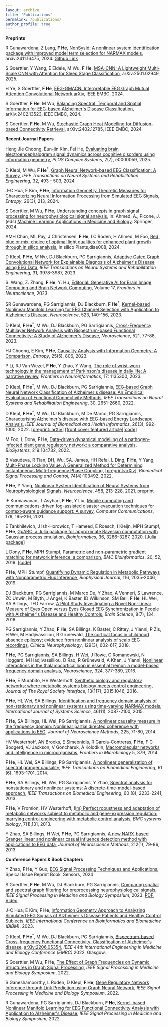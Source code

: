```yaml
---
layout: archive
title: "Publications"
permalink: /publications/
author_profile: true
---
```


**Preprints**

R Gunawardena, Z Lang, **F He**, [NonSysId: A nonlinear system identification package with improved model term selection for NARMAX models](https://arxiv.org/abs/2411.16475), arxiv:2411.16475, 2024. [Github Link](https://github.com/feihelab/NonSysID)

S Goerttler, Y Wang, E Eldele, M Wu, **F He**, [MSA-CNN: A Lightweight Multi-Scale CNN with Attention for Sleep Stage Classification](https://arxiv.org/pdf/2501.02949), arXiv:2501.02949, 2025.

H Ye, S Goerttler, **F He**, [EEG-GMACN: Interpretable EEG Graph Mutual Attention Convolutional Network](https://ieeexplore.ieee.org/abstract/document/10782694),[arXiv](https://arxiv.org/pdf/2412.17834), IEEE EMBC, 2024.

S Goerttler, **F He**, M Wu, [Balancing Spectral, Temporal and Spatial Information for EEG-based Alzheimer's Disease Classification](https://arxiv.org/abs/2402.13523), arXiv:2402.13523, IEEE EMBC, 2024. 

S Goerttler, **F He**, M Wu, [Stochastic Graph Heat Modelling for Diffusion-based Connectivity Retrieval](https://arxiv.org/abs/2402.12785), arXiv:2402.12785, IEEE EMBC, 2024.

**Recent Journal Papers**

Heng Jie Choong, Eun-jin Kim, Fei He, [Evaluating brain electroencephalogram signal dynamics across cognitive disorders using information geometry](https://journals.plos.org/complexsystems/article?id=10.1371/journal.pcsy.0000059), _PLOS Complex Systems_, 2(7), e0000059, 2025.

D Klepl, M Wu, **F He**<sup>*</sup>, [Graph Neural Network-based EEG Classification: A Survey](https://ieeexplore.ieee.org/document/10403874), _IEEE Transactions on Neural Systems and Rehabilitation Engineering_, 32, 493 - 503, 2024.

J-C Hua, E Kim, **F He**, [Information Geometry Theoretic Measures for Characterizing Neural Information Processing from Simulated EEG Signals](https://www.mdpi.com/1099-4300/26/3/213), _Entropy_, 26(3), 213, 2024.

S Goerttler, M Wu, **F He**, [Understanding concepts in graph signal processing for neurophysiological signal analysis](https://arxiv.org/abs/2312.03371), In: Ahmed, A., Picone, J. (eds) [Machine Learning Applications in Medicine and Biology](https://link.springer.com/chapter/10.1007/978-3-031-51893-5_1). Springer, 2024.

AMH Chan, ML Pay, J Christensen, **F He**, LC Roden, H Ahmed, M Foo, [Red, blue or mix: choice of optimal light qualities for enhanced plant growth through in silico analysis](https://academic.oup.com/insilicoplants/advance-article/doi/10.1093/insilicoplants/diae008/7688906?login=false), in silico Plants,diae008, 2024.

D Klepl, **F He**<sup>*</sup>, M Wu<sup>*</sup>, DJ Blackburn, PG Sarrigiannis, [Adaptive Gated Graph Convolutional Network for Explainable Diagnosis of Alzheimer's Disease using EEG Data](https://ieeexplore.ieee.org/document/10271565), _IEEE Transactions on Neural Systems and Rehabilitation Engineering_, 31, 3978-3987, 2023.

S. Wang, Z. Zhang, **F He**, Y. Hu, [Editorial: Generative AI for Brain Image Computing and Brain Network Computing](https://www.frontiersin.org/articles/10.3389/fnins.2023.1279470/full), Volume 17, _Frontiers in Neuroscience_, 2023.

SR Gunawardena, PG Sarrigiannis, DJ Blackburn, **F He**<sup>*</sup>, [Kernel-based Nonlinear Manifold Learning for EEG Channel Selection with Application to Alzheimer's Disease](https://www.sciencedirect.com/science/article/pii/S0306452223002531), _Neuroscience_, 523, 140-156, 2023.

D Klepl, **F He**<sup>*</sup>, M Wu, DJ Blackburn, PG Sarrigiannis, [Cross-Frequency Multilayer Network Analysis with Bispectrum-based Functional Connectivity: A Study of Alzheimer's Disease](https://www.sciencedirect.com/science/article/pii/S0306452223001677), _Neuroscience_, 521, 77-88, 2023.

HJ Choong, E Kim, **F He**, [Causality Analysis with Information Geometry: A Comparison](https://www.mdpi.com/1099-4300/25/5/806), _Entropy_, 25(5), 806, 2023.

P Li, RJ Van Wezel, **F He**, Y Zhao, Y Wang, [The role of wrist-worn technology in the management of Parkinson's disease in daily life: A narrative review](https://www.frontiersin.org/articles/10.3389/fninf.2023.1135300), _Frontiers in Neuroinformatics_, 17: 1135300, 2023.

D Klepl, **F He**<sup>*</sup>, M Wu, DJ Blackburn, PG Sarrigiannis, [EEG-based Graph Neural Network Classification of Alzheimer's disease: An Empirical Evaluation of Functional Connectivity Methods](https://ieeexplore.ieee.org/document/9878348), _IEEE Transactions on Neural Systems and Rehabilitation Engineering_, 30, 2651-2660, 2022.

D Klepl, **F He**<sup>*</sup>, M Wu, DJ Blackburn, M De Marco, PG Sarrigiannis, [Characterising Alzheimer's disease with EEG-based Energy Landscape Analysis](https://ieeexplore.ieee.org/document/9516993), _IEEE Journal of Biomedical and Health Informatics_, 26(3), 992-1000, 2022. [[preprint: arXiv]](https://arxiv.org/abs/2102.09882) [[front cover featured article]](https://ieeexplore.ieee.org/stamp/stamp.jsp?tp=&arnumber=9729648)[[code]](https://github.com/dominikklepl/AD-energy-landscape)

M Foo, L Dony, **F He**, [Data-driven dynamical modelling of a pathogen-infected plant gene regulatory network: a comparative analysis](https://www.sciencedirect.com/science/article/abs/pii/S0303264722001162), _BioSystems_, 219:104732, 2022. 

B Vasudeva, R Tian, DH, Wu, SA. James, HH Refai, L Ding, **F He**, Y Yang, [Multi-Phase Locking Value: A Generalized Method for Determining Instantaneous Multi-frequency Phase Coupling](https://www.sciencedirect.com/science/article/pii/S1746809422000143?dgcid=author), [[preprint:arXiv]](https://arxiv.org/abs/2102.10471), *Biomedical Signal Processing and Control*, 74(4):103492, 2022.

**F He**, Y Yang, [Nonlinear System Identification of Neural Systems from Neurophysiological Signals](https://www.sciencedirect.com/science/article/pii/S0306452220307703),  *Neuroscience*, 458, 213-228, 2021. [preprint](https://www.researchgate.net/publication/343563477_Nonlinear_System_Identification_of_Neural_Systems_from_Neurophysiological_Signals)

IF Kurniawanad, T Asyhari, **F He**, Y Liu, [Mobile computing and communications-driven fog-assisted disaster evacuation techniques for context-aware guidance support: A survey](https://www.sciencedirect.com/science/article/pii/S0140366421002802), *Computer Communications*, 179, 195-216, 2021.

E Tankhilevich, J Ish-Horowicz, T Hameed, E Roesch, I Kleijn, MPH Stumpf, **F He**, [GpABC: a Julia package for approximate Bayesian computation with Gaussian process emulation](https://academic.oup.com/bioinformatics/article/36/10/3286/5727756), *Bioinformatics*, 36, 3286–3287, 2020. [[Julia package]](https://github.com/tanhevg/GpABC.jl)

L Dony, **F He**, MPH Stumpf, [Parametric and non-parametric gradient matching for network inference: a comparison](https://bmcbioinformatics.biomedcentral.com/articles/10.1186/s12859-018-2590-7), *BMC Bioinformatics*, 20, 52, 2019. [[code]](https://github.com/feihelab/GradientMatching_BMCBioinformatics)

**F He**, MPH Stumpf, [Quantifying Dynamic Regulation in Metabolic Pathways with Nonparametric Flux Inference](https://www.sciencedirect.com/science/article/pii/S0006349519303273), *Biophysical Journal*, 116, 2035-2046, 2019.

DJ Blackburn, PG Sarrigiannis, M Marco De, Y Zhao, A Venneri, S Lawrence, ZC Unwin, M Blyth, J Angel, K Baster, ID Wilkinson, SM Bell, **F He**, HL Wei, SA Billings, TFD Farrow, [A Pilot Study Investigating a Novel Non-Linear Measure of Eyes Open versus Eyes Closed EEG Synchronization in People with Alzheimer's Disease and Healthy Controls](https://www.mdpi.com/2076-3425/8/7/134), *Brain Science*, 8(7), 134, 2018.

PG Sarrigiannis, Y Zhao, **F He**, SA Billings, K Baster, C Rittey, J Yianni, P Zis, H Wei, M Hadjivassiliou, R Grünewald, [The cortical focus in childhood absence epilepsy; evidence from nonlinear analysis of scalp EEG recordings](https://www.sciencedirect.com/science/article/pii/S1388245717311975), *Clinical Neurophysiology*, 129(3), 602-617, 2018.

**F He**, PG Sarrigiannis, SA Billings, H Wei, J Rowe, C Romanowski, N Hoggard, M Hadjivassilliou, D Rao, R Grünewald, A Khan, J Yianni, [Nonlinear interactions in the thalamocortical loop in essential tremor: a model-based frequency domain analysis](https://www.sciencedirect.com/science/article/pii/S0306452216002517), *Neuroscience*, 324, 377-389, 2016.

**F He**, E Murabito, HV Westerhoff, [Synthetic biology and regulatory networks: where metabolic systems biology meets control engineering](https://royalsocietypublishing.org/doi/full/10.1098/rsif.2015.1046), *Journal of The Royal Society Interface*, 13(117), 2015.1046, 2016.

**F He**, HL Wei, SA Billings, [Identification and frequency domain analysis of non-stationary and nonlinear systems using time-varying NARMAX models](https://pure.coventry.ac.uk/ws/portalfiles/portal/25886106/Post_print.pdf), *International Journal of Systems Science*, 46(11), 2087-2100, 2015.

**F He**, SA Billings, HL Wei, PG Sarrigiannis, [A nonlinear causality measure in the frequency domain: Nonlinear partial directed coherence with applications to EEG](https://www.sciencedirect.com/science/article/pii/S0165027014000247), *Journal of Neuroscience Methods*, 225, 71-80, 2014.

HV Westerhoff, AN Brooks, E Simeonidis, R García-Contreras, **F He**, F C Boogerd, VJ Jackson, V Goncharuk, A Kolodkin, [Macromolecular networks and intelligence in microorganisms](https://www.frontiersin.org/articles/10.3389/fmicb.2014.00379/full), *Frontiers in Microbiology* 5, 379, 2014.

**F He**, HL Wei, SA Billings, PG Sarrigiannis, [A nonlinear generalization of spectral granger causality](https://ieeexplore.ieee.org/abstract/document/6725625), *IEEE Transactions on Biomedical Engineering*, 61 (6), 1693-1701, 2014.

**F He**, SA Billings, HL Wei, PG Sarrigiannis, Y Zhao, [Spectral analysis for nonstationary and nonlinear systems: A discrete-time-model-based approach](https://ieeexplore.ieee.org/abstract/document/6478782), *IEEE Transactions on Biomedical Engineering*, 60 (8), 2233-2241, 2013.

**F He**, V Fromion, HV Westerhoff, [(Im) Perfect robustness and adaptation of metabolic networks subject to metabolic and gene-expression regulation: marrying control engineering with metabolic control analysis](https://link.springer.com/article/10.1186/1752-0509-7-131), *BMC systems biology*, 7(1),131, 2013.

Y Zhao, SA Billings, H Wei, **F He**, PG Sarrigiannis, [A new NARX-based Granger linear and nonlinear casual influence detection method with applications to EEG data](https://www.sciencedirect.com/science/article/pii/S0165027012003913), *Journal of Neuroscience Methods*, 212(1), 79-86, 2013.

**Conference Papers & Book Chapters**

Y Zhao, **F He**, Y Guo, [EEG Signal Processing Techniques and Applications](https://www.mdpi.com/books/reprint/8647-eeg-signal-processing-techniques-and-applications), Speical Issue Reprint Book, Sensors, 2024

S Goerttler, **F He**, M Wu, DJ Blackburn, PG Sarrigiannis, [Comparing spatial and spectral graph filtering for preprocessing neurophysiological signals](https://ieeexplore.ieee.org/document/10372719), _IEEE Signal Processing in Medicine and Biology Symposium_, 2023. [PDF](https://isip.piconepress.com/conferences/ieee_spmb/2023/papers/l01_01.pdf), [Video](https://isip.piconepress.com/conferences/ieee_spmb/2023/papers/l01_01.mp4)

J-C Hua; E Kim; **F He**, [Information Geometry Approach to Analyzing Simulated EEG Signals of Alzheimer's Disease Patients and Healthy Control Subjects](https://ieeexplore.ieee.org/document/10385583), _IEEE International Conference on Bioinformatics and Biomedicine (BIBM)_, 2023.

D Klepl, **F He**<sup>*</sup>, M Wu, DJ Blackburn, PG Sarrigiannis, [Bispectrum-based Cross-frequency Functional Connectivity: Classification of Alzheimer's disease](https://ieeexplore.ieee.org/document/9871366), [arXiv:2206.05354](https://arxiv.org/abs/2206.05354), _IEEE 44th International Engineering in Medicine and Biology Conference (EMBC)_ 2022, Glasgow.

S Goerttler, M Wu, **F He**, [The Effect of Graph Frequencies on Dynamic Structures in Graph Signal Processing](https://ieeexplore.ieee.org/abstract/document/10014954), _IEEE Signal Processing in Medicine and Biology Symposium_, 2022.

S Ganeshamoorthy, L Roden, D Klepl, **F He**, [Gene Regulatory Network Inference through Link Prediction using Graph Neural Network](https://ieeexplore.ieee.org/abstract/document/10014835), _IEEE Signal Processing in Medicine and Biology Symposium_, 2022.

R Gunawardena, PG Sarrigiannis, DJ Blackburn, **F He**, [Kernel-based Nonlinear Manifold Learning for EEG Functional Connectivity Analysis with Application to Alzheimer's Disease](https://ieeexplore.ieee.org/abstract/document/10014969), _IEEE Signal Processing in Medicine and Biology Symposium_, 2022.

